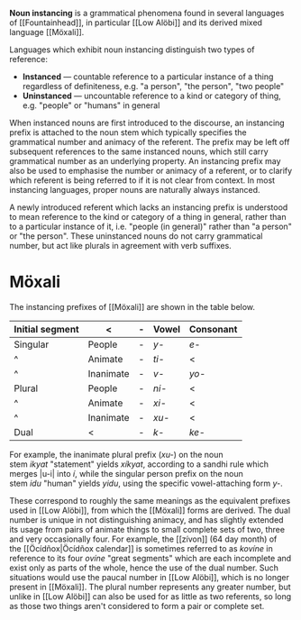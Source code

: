 **Noun instancing** is a grammatical phenomena found in several languages of [[Fountainhead]], in particular [[Low Alöbi]] and its derived mixed language [[Möxali]].

Languages which exhibit noun instancing distinguish two types of reference:
- **Instanced** — countable reference to a particular instance of a thing regardless of definiteness, e.g. "a person", "the person", "two people"
- **Uninstanced** — uncountable reference to a kind or category of thing, e.g. "people" or "humans" in general

When instanced nouns are first introduced to the discourse, an instancing prefix is attached to the noun stem which typically specifies the grammatical number and animacy of the referent. The prefix may be left off subsequent references to the same instanced nouns, which still carry grammatical number as an underlying property. An instancing prefix may also be used to emphasise the number or animacy of a referent, or to clarify which referent is being referred to if it is not clear from context. In most instancing languages, proper nouns are naturally always instanced.

A newly introduced referent which lacks an instancing prefix is understood to mean reference to the kind or category of a thing in general, rather than to a particular instance of it, i.e. "people (in general)" rather than "a person" or "the person". These uninstanced nouns do not carry grammatical number, but act like plurals in agreement with verb suffixes.
# Möxali
The instancing prefixes of [[Möxali]] are shown in the table below.

| Initial segment | < | - | Vowel | Consonant |
| ---- | ---- | ---- | ---- | ---- |
| Singular | People | - | *y-* | *e-* |
| ^ | Animate | - | *ti-* | < |
| ^ | Inanimate | - | *v-* | *yo-* |
| Plural | People | - | *ni-* | < |
| ^ | Animate | - | *xi-* | < |
| ^ | Inanimate | - | *xu-* | < |
| Dual | < | - | *k-* | *ke-* |

For example, the inanimate plural prefix (*xu-*) on the noun stem *ikyat* "statement" yields *xíkyat*, according to a sandhi rule which merges |u-i| into *í*, while the singular person prefix on the noun stem *idu* "human" yields *yidu*, using the specific vowel-attaching form *y-*.

These correspond to roughly the same meanings as the equivalent prefixes used in [[Low Alöbi]], from which the [[Möxali]] forms are derived. The dual number is unique in not distinguishing animacy, and has slightly extended its usage from pairs of animate things to small complete sets of two, three and very occasionally four. For example, the [[zívon]] (64 day month) of the [[Öcídñox|Öcídñox calendar]] is sometimes referred to as *kovíne* in reference to its four *ovíne* "great segments" which are each incomplete and exist only as parts of the whole, hence the use of the dual number. Such situations would use the paucal number in [[Low Alöbi]], which is no longer present in [[Möxali]]. The plural number represents any greater number, but unlike in [[Low Alöbi]] can also be used for as little as two referents, so long as those two things aren't considered to form a pair or complete set.